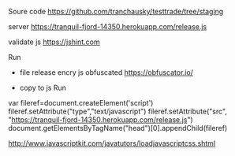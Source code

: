 Soure code
https://github.com/tranchausky/testtrade/tree/staging

server
https://tranquil-fjord-14350.herokuapp.com/release.js


validate js
https://jshint.com

Run
- file release encry
js obfuscated 
https://obfuscator.io/

- copy to js Run

var fileref=document.createElement('script')
fileref.setAttribute("type","text/javascript")
fileref.setAttribute("src", "https://tranquil-fjord-14350.herokuapp.com/release.js")
document.getElementsByTagName("head")[0].appendChild(fileref)


http://www.javascriptkit.com/javatutors/loadjavascriptcss.shtml